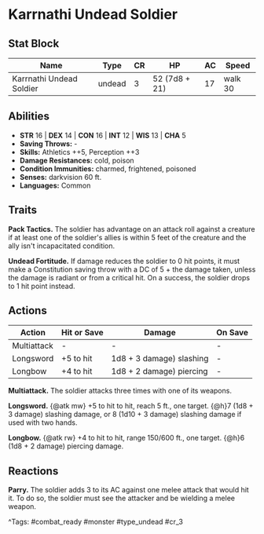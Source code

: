 # Karrnathi Undead Soldier

## Stat Block

| Name | Type | CR | HP | AC | Speed |
|------|------|----|----|----|-------|
| Karrnathi Undead Soldier | undead | 3 | 52 (7d8 + 21) | 17 | walk 30 |

## Abilities

- **STR** 16 | **DEX** 14 | **CON** 16 | **INT** 12 | **WIS** 13 | **CHA** 5
- **Saving Throws:** -  
- **Skills:** Athletics ++5, Perception ++3  
- **Damage Resistances:** cold, poison  
- **Condition Immunities:** charmed, frightened, poisoned  
- **Senses:** darkvision 60 ft.  
- **Languages:** Common

## Traits

**Pack Tactics.** The soldier has advantage on an attack roll against a creature if at least one of the soldier's allies is within 5 feet of the creature and the ally isn't incapacitated condition.

**Undead Fortitude.** If damage reduces the soldier to 0 hit points, it must make a Constitution saving throw with a DC of 5 + the damage taken, unless the damage is radiant or from a critical hit. On a success, the soldier drops to 1 hit point instead.


## Actions

| Action | Hit or Save | Damage | On Save |
|--------|--------------|--------|----------|
| Multiattack | - | - | - |
| Longsword | +5 to hit | 1d8 + 3 damage) slashing | - |
| Longbow | +4 to hit | 1d8 + 2 damage) piercing | - |

**Multiattack.** The soldier attacks three times with one of its weapons.

**Longsword.** {@atk mw} +5 to hit to hit, reach 5 ft., one target. {@h}7 (1d8 + 3 damage) slashing damage, or 8 (1d10 + 3 damage) slashing damage if used with two hands.

**Longbow.** {@atk rw} +4 to hit to hit, range 150/600 ft., one target. {@h}6 (1d8 + 2 damage) piercing damage.

## Reactions

**Parry.** The soldier adds 3 to its AC against one melee attack that would hit it. To do so, the soldier must see the attacker and be wielding a melee weapon.



^Tags: #combat_ready #monster #type_undead #cr_3